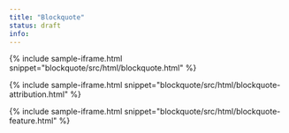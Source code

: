 ```yaml
---
title: "Blockquote"
status: draft
info:
---
```


{% include sample-iframe.html snippet="blockquote/src/html/blockquote.html" %}

{% include sample-iframe.html snippet="blockquote/src/html/blockquote-attribution.html" %}

{% include sample-iframe.html snippet="blockquote/src/html/blockquote-feature.html" %}
